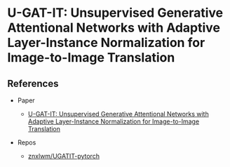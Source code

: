 # U-GAT-IT: Unsupervised Generative Attentional Networks with Adaptive Layer-Instance Normalization for Image-to-Image Translation

## References
- Paper
  - [U-GAT-IT: Unsupervised Generative Attentional Networks with Adaptive Layer-Instance Normalization for Image-to-Image Translation](https://arxiv.org/abs/1907.10830)<br>

- Repos
  - [znxlwm/UGATIT-pytorch](https://github.com/znxlwm/UGATIT-pytorch)